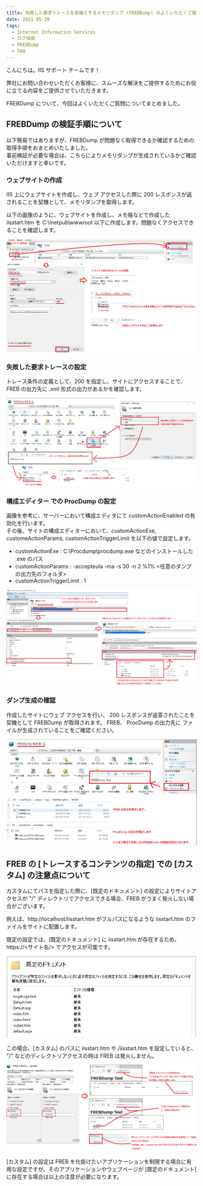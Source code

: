 ```yaml
---
title: 失敗した要求トレースを契機とするメモリダンプ (FREBDump) のよくいただくご質問について
date: 2021-05-20
tags: 
  - Internet Information Services
  - ログ採取
  - FREBDump
  - FAQ
---
```


こんにちは。IIS サポート チームです！  

弊社にお問い合わせいただくお客様に、スムーズな解決をご提供するためにお役に立てる内容をご提供させていただきます。 

FREBDump について、今回はよくいただくご質問についてまとめました。

## FREBDump の検証手順について

以下簡易ではありますが、FREBDump が問題なく取得できるか確認するための取得手順をおまとめいたしました。  
事前検証が必要な場合は、こちらによりメモリダンプが生成されているかご確認いただけますと幸いです。

### ウェブサイトの作成

IIS 上にウェブサイトを作成し、ウェブ アクセスした際に 200 レスポンスが返されることを契機として、メモリダンプを取得します。

以下の画像のように、ウェブサイトを作成し、メモ帳などで作成した iisstart.htm を C:\inetpub\wwwroot 以下に作成します。問題なくアクセスできることを確認します。

![IIS 上でのウェブサイトの作成手順説明図](./frebdump-faq/frebdump-faq_2021-05-20-00-02-46.png)

### 失敗した要求トレースの設定

トレース条件の定義として、200 を指定し、サイトにアクセスすることで、FREB の出力先に .xml 形式の出力があるかを確認します。

![失敗した要求トレースの出力の確認図](./frebdump-faq/frebdump-faq_2021-05-20-00-00-59.png)

### 構成エディター での ProcDump の設定

画像を参考に、サーバーにおいて構成エディタにて customActionEnabled の有効化を行います。  
その後、サイトの構成エディターにおいて、customActionExe, customeActionParams, customActionTriggerLimit を以下の値で設定します。

- customActionExe : C:\Procdump\procdump.exe などのインストールした .exe のパス
- customActionParams : -accepteula -ma -s 30 -n 2 %1% <任意のダンプの出力先のフォルダ>
- customActionTriggerLimit : 1

![](./frebdump-faq/frebdump-faq_2021-05-20-00-20-13.png)

### ダンプ生成の確認

作成したサイトにウェブ アクセスを行い、 200 レスポンスが返答されたことを契機として FREBDump が取得されます。
FREB、 ProcDump の出力先に ファイルが生成されていることをご確認ください。

![](./frebdump-faq/frebdump-faq_2021-05-20-00-22-28.png)

## FREB の [トレースするコンテンツの指定] での [カスタム] の注意点について

カスタムにてパスを指定した際に、[既定のドキュメント] の設定によりサイトアクセスが "/" ディレクトリでアクセスできる場合、FREB がうまく発火しない場合がございます。

例えば、http://localhost/iisstart.htm がフルパスになるような iisstart.htm のファイルをサイトに配置します。

既定の設定では、[既定のドキュメント] に iisstart.htm が存在するため、 https://\<サイト名/> でアクセスが可能です。

![](./frebdump-faq/frebdump-faq_2021-05-20-12-53-09.png)

この場合、[カスタム] のパスに iisstart.htm や /iisstart.htm を設定していると、 "/" などのディレクトリアクセスの時は FREB は発火しません。

![](./frebdump-faq/frebdump-faq_2021-05-20-13-20-16.png)

[カスタム] の設定は FREB を仕掛けたいアプリケーションを制限する場合に有用な設定ですが、そのアプリケーションやウェブページが [既定のドキュメント] に存在する場合は以上の注意が必要になります。

<!-- 

- FREBDump の customActionExe, customeActionParam, customeActionTrigger の説明
- ProcDump のオプションについて

-->